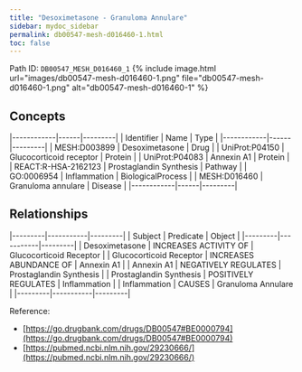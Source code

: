 ```yaml
---
title: "Desoximetasone - Granuloma Annulare"
sidebar: mydoc_sidebar
permalink: db00547-mesh-d016460-1.html
toc: false 
---
```



Path ID: `DB00547_MESH_D016460_1`
{% include image.html url="images/db00547-mesh-d016460-1.png" file="db00547-mesh-d016460-1.png" alt="db00547-mesh-d016460-1" %}

## Concepts

|------------|------|---------|
| Identifier | Name | Type    |
|------------|------|---------|
| MESH:D003899 | Desoximetasone | Drug |
| UniProt:P04150 | Glucocorticoid receptor | Protein |
| UniProt:P04083 | Annexin A1 | Protein |
| REACT:R-HSA-2162123 | Prostaglandin Synthesis | Pathway |
| GO:0006954 | Inflammation | BiologicalProcess |
| MESH:D016460 | Granuloma annulare | Disease |
|------------|------|---------|

## Relationships

|---------|-----------|---------|
| Subject | Predicate | Object  |
|---------|-----------|---------|
| Desoximetasone | INCREASES ACTIVITY OF | Glucocorticoid Receptor |
| Glucocorticoid Receptor | INCREASES ABUNDANCE OF | Annexin A1 |
| Annexin A1 | NEGATIVELY REGULATES | Prostaglandin Synthesis |
| Prostaglandin Synthesis | POSITIVELY REGULATES | Inflammation |
| Inflammation | CAUSES | Granuloma Annulare |
|---------|-----------|---------|

Reference: 
  - [https://go.drugbank.com/drugs/DB00547#BE0000794](https://go.drugbank.com/drugs/DB00547#BE0000794)
  - [https://pubmed.ncbi.nlm.nih.gov/29230666/](https://pubmed.ncbi.nlm.nih.gov/29230666/)
